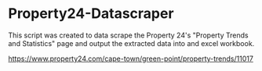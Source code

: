 # Property24-Datascraper
This script was created to data scrape the Property 24's "Property Trends and Statistics" page and output the extracted data into and excel workbook.

https://www.property24.com/cape-town/green-point/property-trends/11017
